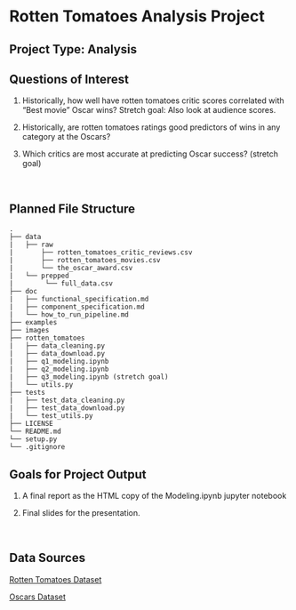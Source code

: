 # Rotten Tomatoes Analysis Project

## Project Type: Analysis

## Questions of Interest

1. Historically, how well have rotten tomatoes critic scores correlated with “Best movie” Oscar wins? Stretch goal: Also look at audience scores.

2. Historically, are rotten tomatoes ratings good predictors of wins in any category at the Oscars?

3. Which critics are most accurate at predicting Oscar success? (stretch goal)

<br>

## Planned File Structure

```
.
├── data
|   ├── raw
|       ├── rotten_tomatoes_critic_reviews.csv
|       ├── rotten_tomatoes_movies.csv
|       └── the_oscar_award.csv
|   └── prepped
|        └── full_data.csv
├── doc
|   ├── functional_specification.md
|   ├── component_specification.md
|   └── how_to_run_pipeline.md
├── examples
├── images
├── rotten_tomatoes
|   ├── data_cleaning.py
|   ├── data_download.py
|   ├── q1_modeling.ipynb
|   ├── q2_modeling.ipynb
|   ├── q3_modeling.ipynb (stretch goal)
|   └── utils.py
├── tests
|   ├── test_data_cleaning.py
|   ├── test_data_download.py
|   └── test_utils.py
├── LICENSE
└── README.md
└── setup.py
└── .gitignore
```

## Goals for Project Output

1. A final report as the HTML copy of the Modeling.ipynb jupyter notebook

2. Final slides for the presentation.

<br>

## Data Sources

[Rotten Tomatoes Dataset](https://www.kaggle.com/datasets/stefanoleone992/rotten-tomatoes-movies-and-critic-reviews-dataset?select=rotten_tomatoes_movies.csv)

[Oscars Dataset](https://www.kaggle.com/datasets/unanimad/the-oscar-award)
